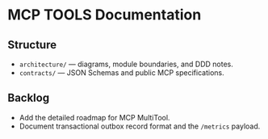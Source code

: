 # MCP TOOLS Documentation

## Structure
- `architecture/` — diagrams, module boundaries, and DDD notes.
- `contracts/` — JSON Schemas and public MCP specifications.

## Backlog
- Add the detailed roadmap for MCP MultiTool.
- Document transactional outbox record format and the `/metrics` payload.
